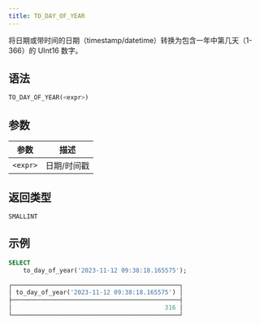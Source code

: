```yaml
---
title: TO_DAY_OF_YEAR
---
```


将日期或带时间的日期（timestamp/datetime）转换为包含一年中第几天（1-366）的 UInt16 数字。

## 语法

```sql
TO_DAY_OF_YEAR(<expr>)
```

## 参数

| 参数       | 描述         |
| ---------- | ------------ |
| `<expr>`   | 日期/时间戳  |

## 返回类型

`SMALLINT`

## 示例

```sql
SELECT
    to_day_of_year('2023-11-12 09:38:18.165575');

┌──────────────────────────────────────────────┐
│ to_day_of_year('2023-11-12 09:38:18.165575') │
├──────────────────────────────────────────────┤
│                                          316 │
└──────────────────────────────────────────────┘
```